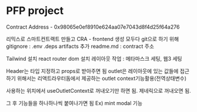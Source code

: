 # PFP project

Contract Address - 0x98065e0ef8910e624aa07e7043d8f4d25f64a276

리믹스로 스마트컨트랙트 만들고
CRA - frontend 생성
모두다 git으로 하기 위해 
gitignore
: .env .deps artifacts 추가
readme.md
: contract 주소

Tailwind 설치 react router dom 설치
레이아웃 작업
: 메타마스크 세팅, 웹3 세팅

Header는 타입 지정하고 props로 받아주면 됨
outlet은 레이아웃에 있는 값들에 접근하기 위해서는 리액트라우터돔에서 제공하는 outlet context기능활용(전역상태변수)

사용하는 위치에서 useOutletContext로 꺼내오기만 하면 됨. 제네릭으로 <OutletContext> 꺼내오면 됨.

그 후 기능들을 하나하나씩 붙여나가면 됨
Ex) mint modal 기능